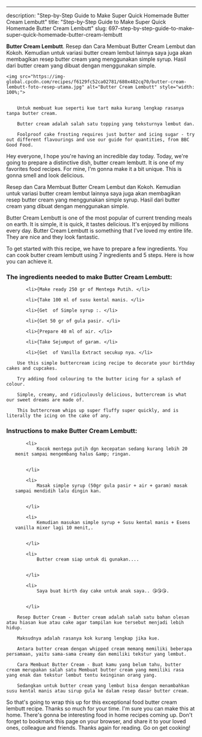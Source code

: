 ---
description: "Step-by-Step Guide to Make Super Quick Homemade Butter Cream Lembutt"
title: "Step-by-Step Guide to Make Super Quick Homemade Butter Cream Lembutt"
slug: 697-step-by-step-guide-to-make-super-quick-homemade-butter-cream-lembutt

<p>
	<strong>Butter Cream Lembutt</strong>. 
	Resep dan Cara Membuat Butter Cream Lembut dan Kokoh. Kemudian untuk variasi butter cream lembut lainnya saya juga akan membagikan resep butter cream yang menggunakan simple syrup. Hasil dari butter cream yang dibuat dengan menggunakan simple.
</p>
<p>
	
	<img src="https://img-global.cpcdn.com/recipes/f6129fc52ca02781/680x482cq70/butter-cream-lembutt-foto-resep-utama.jpg" alt="Butter Cream Lembutt" style="width: 100%;">
	
	
		Untuk membuat kue seperti kue tart maka kurang lengkap rasanya tanpa butter cream.
	
		Butter cream adalah salah satu topping yang teksturnya lembut dan.
	
		Foolproof cake frosting requires just butter and icing sugar - try out different flavourings and use our guide for quantities, from BBC Good Food.
	
</p>
<p>
	Hey everyone, I hope you're having an incredible day today. Today, we're going to prepare a distinctive dish, butter cream lembutt. It is one of my favorites food recipes. For mine, I'm gonna make it a bit unique. This is gonna smell and look delicious.
</p>
	
<p>
	Resep dan Cara Membuat Butter Cream Lembut dan Kokoh. Kemudian untuk variasi butter cream lembut lainnya saya juga akan membagikan resep butter cream yang menggunakan simple syrup. Hasil dari butter cream yang dibuat dengan menggunakan simple.
</p>
<p>
	Butter Cream Lembutt is one of the most popular of current trending meals on earth. It is simple, it is quick, it tastes delicious. It's enjoyed by millions every day. Butter Cream Lembutt is something that I've loved my entire life. They are nice and they look fantastic.
</p>

<p>
To get started with this recipe, we have to prepare a few ingredients. You can cook butter cream lembutt using 7 ingredients and 5 steps. Here is how you can achieve it.
</p>

<h3>The ingredients needed to make Butter Cream Lembutt:</h3>

<ol>
	
		<li>{Make ready 250 gr of Mentega Putih. </li>
	
		<li>{Take 100 ml of susu kental manis. </li>
	
		<li>{Get  of Simple syrup :. </li>
	
		<li>{Get 50 gr of gula pasir. </li>
	
		<li>{Prepare 40 ml of air. </li>
	
		<li>{Take Sejumput of garam. </li>
	
		<li>{Get  of Vanilla Extract secukup nya. </li>
	
</ol>
<p>
	
		Use this simple buttercream icing recipe to decorate your birthday cakes and cupcakes.
	
		Try adding food colouring to the butter icing for a splash of colour.
	
		Simple, creamy, and ridiculously delicious, buttercream is what our sweet dreams are made of.
	
		This buttercream whips up super fluffy super quickly, and is literally the icing on the cake of any.
	
</p>

<h3>Instructions to make Butter Cream Lembutt:</h3>

<ol>
	
		<li>
			Kocok mentega putih dgn kecepatan sedang kurang lebih 20 menit sampai mengembang halus &amp; ringan.
			
			
		</li>
	
		<li>
			Masak simple syrup (50gr gula pasir + air + garam) masak sampai mendidih lalu dingin kan.
			
			
		</li>
	
		<li>
			Kemudian masukan simple syrup + Susu kental manis + Esens vanilla mixer lagi 10 menit,.
			
			
		</li>
	
		<li>
			Butter cream siap untuk di gunakan....
			
			
		</li>
	
		<li>
			Saya buat birth day cake untuk anak saya.. 😘😘😘.
			
			
		</li>
	
</ol>

<p>
	
		Resep Butter Cream - Butter cream adalah salah satu bahan olesan atau hiasan kue atau cake agar tampilan kue tersebut menjadi lebih hidup.
	
		Maksudnya adalah rasanya kok kurang lengkap jika kue.
	
		Antara butter cream dengan whipped cream memang memiliki beberapa persamaan, yaitu sama-sama creamy dan memiliki tekstur yang lembut.
	
		Cara Membuat Butter Cream - Buat kamu yang belum tahu, butter cream merupakan salah satu Membuat butter cream yang memiliki rasa yang enak dan tekstur lembut tentu keinginan orang yang.
	
		Sedangkan untuk butter cream yang lembut bisa dengan menambahkan susu kental manis atau sirup gula ke dalam resep dasar butter cream.
	
</p>

<p>
	So that's going to wrap this up for this exceptional food butter cream lembutt recipe. Thanks so much for your time. I'm sure you can make this at home. There's gonna be interesting food in home recipes coming up. Don't forget to bookmark this page on your browser, and share it to your loved ones, colleague and friends. Thanks again for reading. Go on get cooking!
</p>
